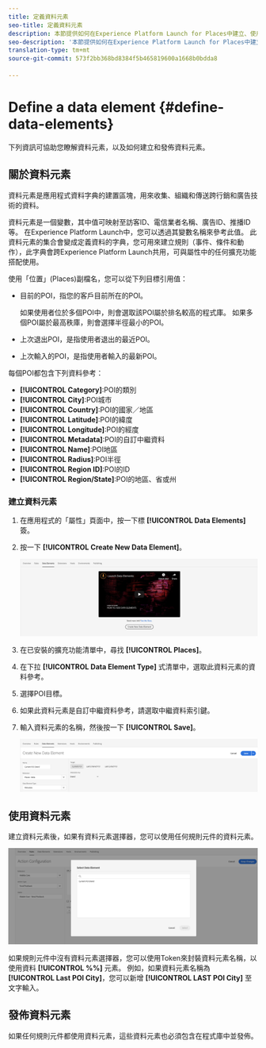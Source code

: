 ```yaml
---
title: 定義資料元素
seo-title: 定義資料元素
description: 本節提供如何在Experience Platform Launch for Places中建立、使用和發佈資料元素的相關資訊。
seo-description: '本節提供如何在Experience Platform Launch for Places中建立、使用和發佈資料元素的相關資訊。 '
translation-type: tm+mt
source-git-commit: 573f2bb368bd8384f5b465819600a1668b0bdda8

---
```



# Define a data element {#define-data-elements}

下列資訊可協助您瞭解資料元素，以及如何建立和發佈資料元素。

## 關於資料元素

資料元素是應用程式資料字典的建置區塊，用來收集、組織和傳送跨行銷和廣告技術的資料。

資料元素是一個變數，其中值可映射至訪客ID、電信業者名稱、廣告ID、推播ID等。 在Experience Platform Launch中，您可以透過其變數名稱來參考此值。 此資料元素的集合會變成定義資料的字典，您可用來建立規則（事件、條件和動作），此字典會跨Experience Platform Launch共用，可與屬性中的任何擴充功能搭配使用。

使用「位置」(Places)副檔名，您可以從下列目標引用值：

* 目前的POI，指您的客戶目前所在的POI。

   如果使用者位於多個POI中，則會選取該POI屬於排名較高的程式庫。 如果多個POI屬於最高秩庫，則會選擇半徑最小的POI。
* 上次退出POI，是指使用者退出的最近POI。
* 上次輸入的POI，是指使用者輸入的最新POI。

每個POI都包含下列資料參考：

* **[!UICONTROL Category]**:POI的類別
* **[!UICONTROL City]**:POI城市
* **[!UICONTROL Country]**:POI的國家／地區
* **[!UICONTROL Latitude]**:POI的緯度
* **[!UICONTROL Longitude]**:POI的經度
* **[!UICONTROL Metadata]**:POI的自訂中繼資料
* **[!UICONTROL Name]**:POI地區
* **[!UICONTROL Radius]**:POI半徑
* **[!UICONTROL Region ID]**:POI的ID
* **[!UICONTROL Region/State]**:POI的地區、省或州

### 建立資料元素

1. 在應用程式的「屬性」頁面中，按一下標 **[!UICONTROL Data Elements]** 簽。

2. 按一下 **[!UICONTROL Create New Data Element]**。

   ![建立資料元素](/help/assets/create-de-2-v3.png)

3. 在已安裝的擴充功能清單中，尋找 **[!UICONTROL Places]**。

4. 在下拉 **[!UICONTROL Data Element Type]** 式清單中，選取此資料元素的資料參考。

5. 選擇POI目標。

6. 如果此資料元素是自訂中繼資料參考，請選取中繼資料索引鍵。

7. 輸入資料元素的名稱，然後按一下 **[!UICONTROL Save]**。

   ![建立資料元素](/help/assets/create-de-7-v3.png)


## 使用資料元素

建立資料元素後，如果有資料元素選擇器，您可以使用任何規則元件的資料元素。

![使用資料元素](/help/assets/use-de-v2.png)

如果規則元件中沒有資料元素選擇器，您可以使用Token來封裝資料元素名稱，以使用資料 **[!UICONTROL %%]** 元素。
例如，如果資料元素名稱為 **[!UICONTROL Last POI City]**，您可以新增 **[!UICONTROL LAST POI City]** 至文字輸入。


## 發佈資料元素

如果任何規則元件都使用資料元素，這些資料元素也必須包含在程式庫中並發佈。
